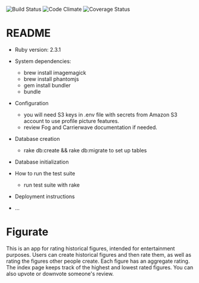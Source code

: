 ![Build Status](https://codeship.com/projects/6a053520-6ba7-0134-8a4f-6efe74dd2a57/status?branch=master)
![Code Climate](https://codeclimate.com/github/cserpa/group-7-project.png)
![Coverage Status](https://coveralls.io/repos/cserpa/group-7-project/badge.png)

# README

* Ruby version: 2.3.1

* System dependencies:
  - brew install imagemagick
  <!-- This is for profile picture sizing -->
  - brew install phantomjs
  <!-- This is for JS testing in Capybara -->
  - gem install bundler
  - bundle

* Configuration
  - you will need S3 keys in .env file with secrets from Amazon S3 account to use profile picture features.
  - review Fog and Carrierwave documentation if needed.

* Database creation
  - rake db:create && rake db:migrate to set up tables

* Database initialization

* How to run the test suite
  - run test suite with rake

* Deployment instructions

* ...
# Figurate
This is an app for rating historical figures, intended for entertainment purposes.
Users can create historical figures and then rate them, as well as rating the figures
other people create. Each figure has an aggregate rating. The index page keeps track
of the highest and lowest rated figures. You can also upvote or downvote someone's review.
